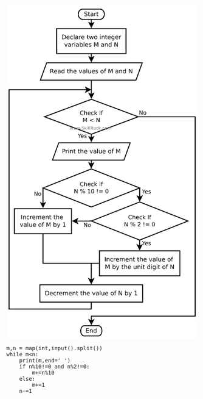 <img src="./src/PID14837.png"/>

<pre>
m,n = map(int,input().split())
while m&lt;n:
    print(m,end=' ')
    if n%10!=0 and n%2!=0:
        m+=n%10
    else:
        m+=1
    n-=1
</pre>